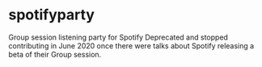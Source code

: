 # spotifyparty

Group session listening party for Spotify
Deprecated and stopped contributing in June 2020 once there were talks about Spotify releasing a beta of their Group session. 
